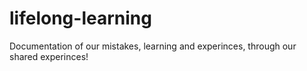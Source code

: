 # lifelong-learning
Documentation of our mistakes, learning and experinces, through our shared experinces! 
